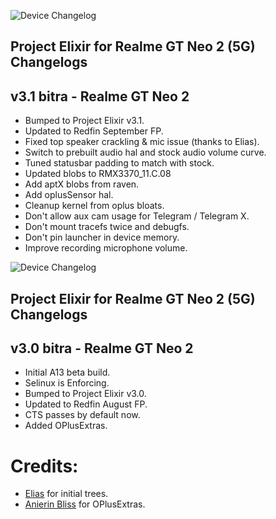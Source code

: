 ![Device Changelog](https://i.imgur.com/C0Wcdr5.png)

## Project Elixir for Realme GT Neo 2 (5G)  Changelogs

## v3.1 bitra - Realme GT Neo 2

- Bumped to Project Elixir v3.1.
- Updated to Redfin September FP.
- Fixed top speaker crackling & mic issue (thanks to Elias).
- Switch to prebuilt audio hal and stock audio volume curve.
- Tuned statusbar padding to match with stock. 
- Updated blobs to RMX3370_11.C.08
- Add aptX blobs from raven.
- Add oplusSensor hal.
- Cleanup kernel from oplus bloats.
- Don't allow aux cam usage for Telegram / Telegram X.
- Don't mount tracefs twice and debugfs.
- Don't pin launcher in device memory.
- Improve recording microphone volume.


![Device Changelog](https://i.imgur.com/C0Wcdr5.png)

## Project Elixir for Realme GT Neo 2 (5G)  Changelogs

## v3.0 bitra - Realme GT Neo 2

- Initial A13 beta build.
- Selinux is Enforcing.
- Bumped to Project Elixir v3.0.
- Updated to Redfin August FP.
- CTS passes by default now.
- Added OPlusExtras.

# Credits: 
- [Elias](https://t.me/TheMalachite) for initial trees.
- [Anierin Bliss](https://t.me/Anierin_Bliss) for OPlusExtras.
